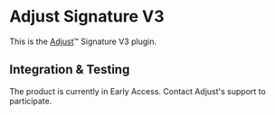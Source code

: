 # Adjust Signature V3

This is the [Adjust](https://adjust.com)™ Signature V3 plugin.

## Integration & Testing

The product is currently in Early Access. Contact Adjust's support to participate.
